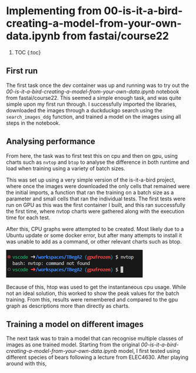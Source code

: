 # Implementing from 00-is-it-a-bird-creating-a-model-from-your-own-data.ipynb from fastai/course22

1. TOC
{:toc}

## First run
The first task once the dev container was up and running was to try out the *00-is-it-a-bird-creating-a-model-from-your-own-data.ipynb* notebook from fastai/course22. This seemed a simple enough task, and was quite simple upon my first run through. I successfully imported the libraries, downloaded the images through a duckduckgo search using the `search_images_ddg` function, and trained a model on the images using all steps in the notebook.


## Analysing performance
From here, the task was to first test this on cpu and then on gpu, using charts such as `nvtop` and `btop` to analyse the difference in both runtime and load when training using a variety of batch sizes.

This was set up using a very simple version of the is-it-a-bird project, where once the images were downloaded the only cells that remained were the initial imports, a function that ran the training on a batch size as a parameter and small cells that ran the individual tests. The first tests were run on GPU as this was the first container I built, and this ran successfully the first time, where nvtop charts were gathered along with the execution time for each test.

After this, CPU graphs were attempted to be created. Most likely due to a Ubuntu update or some docker error, but after many attempts to install it was unable to add as a command, or other relevant charts such as btop.

![](/images/nvtop.png)

Because of this, htop was used to get the instantaneous cpu usage. While not an ideal solution, this worked to show the peak values for the batch training.
From this, results were remembered and compared to the gpu graph as descriptions more than directly as charts.


## Training a model on different images

The next task was to train a model that can recognise multiple classes of images as one trained model. Starting from the original *00-is-it-a-bird-creating-a-model-from-your-own-data.ipynb* model, I first tested using different species of bears following a lecture from ELEC4630. After playing around with this, 
